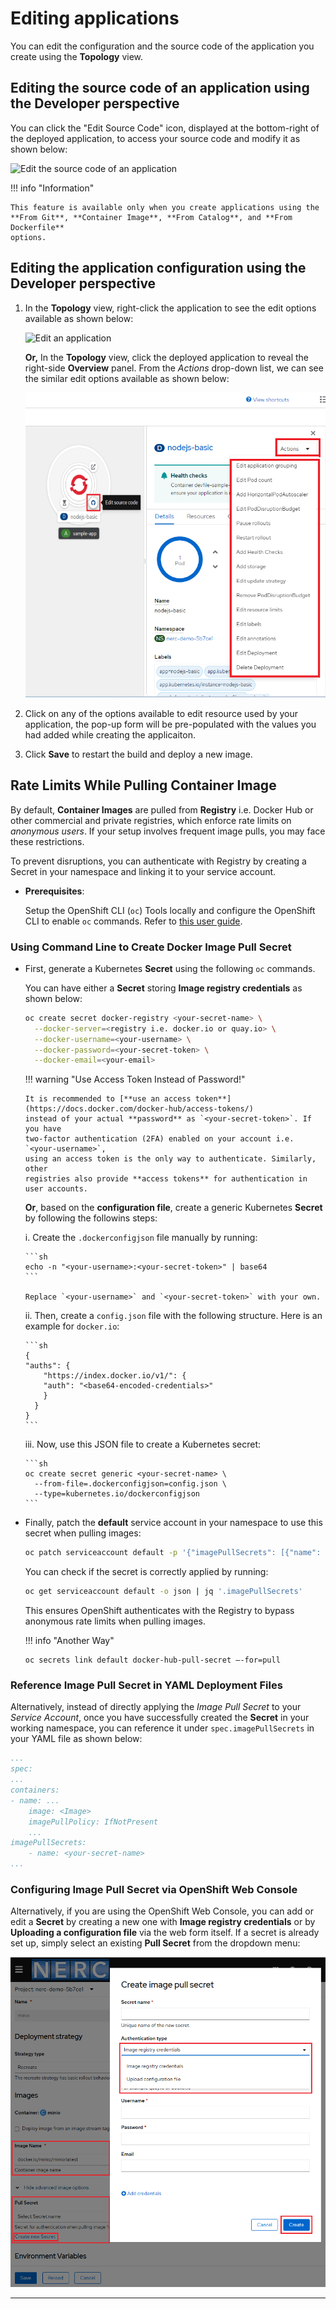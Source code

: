 # Editing applications

You can edit the configuration and the source code of the application you create
using the **Topology** view.

## Editing the source code of an application using the Developer perspective

You can click the "Edit Source Code" icon, displayed at the bottom-right of the
deployed application, to access your source code and modify it as shown below:

![Edit the source code of an application](images/edit-the-source-code-of-application.png)

!!! info "Information"

    This feature is available only when you create applications using the
    **From Git**, **Container Image**, **From Catalog**, and **From Dockerfile**
    options.

## Editing the application configuration using the Developer perspective

1. In the **Topology** view, right-click the application to see the edit options
   available as shown below:

    ![Edit an application](images/edit-an-application.png)

    **Or,** In the **Topology** view, click the deployed application to reveal the
    right-side **Overview** panel. From the _Actions_ drop-down list, we can see
    the similar edit options available as shown below:

    ![Edit an application using Action](images/edit-an-application-using-action.png)

2. Click on any of the options available to edit resource used by your application,
   the pop-up form will be pre-populated with the values you had added while creating
   the applicaiton.

3. Click **Save** to restart the build and deploy a new image.

## Rate Limits While Pulling Container Image

By default, **Container Images** are pulled from **Registry** i.e. Docker Hub or
other commercial and private registries, which enforce rate limits on *anonymous
users*. If your setup involves frequent image pulls, you may face these restrictions.

To prevent disruptions, you can authenticate with Registry by creating a Secret
in your namespace and linking it to your service account.

-   **Prerequisites**:

    Setup the OpenShift CLI (`oc`) Tools locally and configure the OpenShift CLI
    to enable `oc` commands. Refer to [this user guide](../../openshift/logging-in/setup-the-openshift-cli.md).

### Using Command Line to Create Docker Image Pull Secret

-   First, generate a Kubernetes **Secret** using the following `oc` commands.

    You can have either a **Secret** storing **Image registry credentials** as
    shown below:

    ```sh
    oc create secret docker-registry <your-secret-name> \
      --docker-server=<registry i.e. docker.io or quay.io> \
      --docker-username=<your-username> \
      --docker-password=<your-secret-token> \
      --docker-email=<your-email>
    ```

    !!! warning "Use Access Token Instead of Password!"

        It is recommended to [**use an access token**](https://docs.docker.com/docker-hub/access-tokens/)
        instead of your actual **password** as `<your-secret-token>`. If you have
        two-factor authentication (2FA) enabled on your account i.e. `<your-username>`,
        using an access token is the only way to authenticate. Similarly, other
        registries also provide **access tokens** for authentication in user accounts.

    **Or**, based on the **configuration file**, create a generic Kubernetes **Secret**
    by following the followins steps:

    i. Create the `.dockerconfigjson` file manually by running:

        ```sh
        echo -n "<your-username>:<your-secret-token>" | base64
        ```

        Replace `<your-username>` and `<your-secret-token>` with your own.

    ii. Then, create a `config.json` file with the following structure. Here is
        an example for `docker.io`:

        ```sh
        {
        "auths": {
            "https://index.docker.io/v1/": {
            "auth": "<base64-encoded-credentials>"
            }
          }
        }
        ```

    iii. Now, use this JSON file to create a Kubernetes secret:

        ```sh
        oc create secret generic <your-secret-name> \
          --from-file=.dockerconfigjson=config.json \
          --type=kubernetes.io/dockerconfigjson
        ```

-   Finally, patch the **default** service account in your namespace to use this
    secret when pulling images:

    ```sh
    oc patch serviceaccount default -p '{"imagePullSecrets": [{"name": "<your-secret-name>"}]}'
    ```

    You can check if the secret is correctly applied by running:

    ```sh
    oc get serviceaccount default -o json | jq '.imagePullSecrets'
    ```

    This ensures OpenShift authenticates with the Registry to bypass anonymous
    rate limits when pulling images.

    !!! info "Another Way"

        oc secrets link default docker-hub-pull-secret —-for=pull

### Reference Image Pull Secret in YAML Deployment Files

Alternatively, instead of directly applying the *Image Pull Secret* to your
*Service Account*, once you have successfully created the **Secret** in your
working namespace, you can reference it under `spec.imagePullSecrets` in your
YAML file as shown below:

```yaml
...
spec:
...
containers:
- name: ...
    image: <Image>
    imagePullPolicy: IfNotPresent
    ...
imagePullSecrets:
    - name: <your-secret-name>
...
```

### Configuring Image Pull Secret via OpenShift Web Console

Alternatively, if you are using the OpenShift Web Console, you can add or edit a
**Secret** by creating a new one with **Image registry credentials** or by
**Uploading a configuration file** via the web form itself. If a secret is already
set up, simply select an existing **Pull Secret** from the dropdown menu:

![Adding Image Pull Secret](images/adding-image-pull-secret.png)

---
